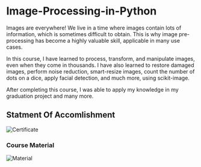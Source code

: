 # Image-Processing-in-Python

Images are everywhere! We live in a time where images contain lots of information, which is sometimes difficult to obtain. This is why image pre-processing has become a highly valuable skill, applicable in many use cases. 

In this course, I have learned to process, transform, and manipulate images, even when they come in thousands. I have also learned to restore damaged images, perform noise reduction, smart-resize images, count the number of dots on a dice, apply facial detection, and much more, using scikit-image. 

After completing this course, I was able to apply my knowledge in my graduation project and many more.
## Statment Of Accomlishment
![Certificate](https://github.com/sondosaabed/Image-Processing-in-Python/assets/65151701/ce852de2-00e6-4d5f-a60a-c6780811ee8e)


### Course Material

![Material](https://github.com/sondosaabed/Image-Processing-in-Python/assets/65151701/7548c2be-f518-4618-932b-752732e4b383)
